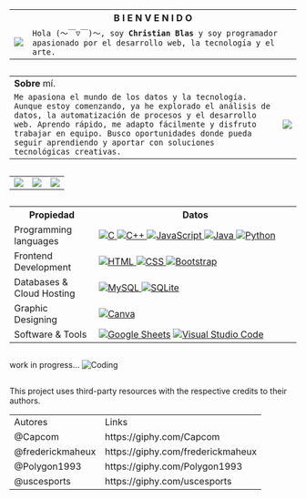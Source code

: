 
<table>
      <tr>
            <th colspan="2" width="100%">B I E N V E N I D O</th>
      </tr>
      <tr>
            <td> <img src="https://media1.giphy.com/media/v1.Y2lkPTc5MGI3NjExZ3V3cmxiN3hjZ3A3cGpienlnYmJpcGtkbjJ4ZDJxcTA0bTh1aHQxbyZlcD12MV9pbnRlcm5hbF9naWZfYnlfaWQmY3Q9Zw/NXnTlsbJ1cgK5mcQiU/giphy.gif"></td>
            <td>
                  <code>Hola (～￣▽￣)～, soy <strong>Christian Blas</strong> y soy programador apasionado por el desarrollo web, la tecnología y el arte.</code>
            </td>
      </tr>
</table>

##

<table>
      <tr>
            <td  colspan="2" width="100%"><strong>Sobre</strong> mí.</td>
      </tr>
      <tr>
            <td>
                  <code>Me apasiona el mundo de los datos y la tecnología. Aunque estoy comenzando, ya he explorado el análisis de datos, la automatización de procesos y el desarrollo web. Aprendo rápido, me adapto fácilmente y disfruto trabajar en equipo. Busco oportunidades donde pueda seguir aprendiendo y aportar con soluciones tecnológicas creativas.</code>
            </td>
            <td>
                  <img src="https://media4.giphy.com/media/v1.Y2lkPTc5MGI3NjExbmx5aWloZDhkb2p2Mzh0bmk4czc2ZnNyMDNqeDdvenVpeDZueWlqdCZlcD12MV9pbnRlcm5hbF9naWZfYnlfaWQmY3Q9Zw/xUPGcxkltip545hjMc/giphy.gif">
            </td>
      </tr>
</table>

##

<table>
      <tr>
            <td>
                  <img src="https://media1.giphy.com/media/v1.Y2lkPTc5MGI3NjExOWl3dDI3am1yY2l4OHc4bmw1d3NiY3QyanpmMDhvZ2p6czhzZ2g0MCZlcD12MV9pbnRlcm5hbF9naWZfYnlfaWQmY3Q9Zw/lPCbQV5IcUt7JnucpP/giphy.gif">
            </td>
            <td>
                  <img src="https://media4.giphy.com/media/v1.Y2lkPTc5MGI3NjExd2t6NXE2Y2ZlcWd4cWQ1amlkbDlpbHdlODlja3V3MTV4ejk4cDRkNSZlcD12MV9pbnRlcm5hbF9naWZfYnlfaWQmY3Q9Zw/MnIO9NK5QwKRvVvfE7/giphy.gif">
            </td>
            <td>
                  <img src="https://media0.giphy.com/media/v1.Y2lkPTc5MGI3NjExYTgwMDh3NW9lcjRmeHNxampwdzBhNGk0b2dpdDBqam8zdzFyd2tybiZlcD12MV9pbnRlcm5hbF9naWZfYnlfaWQmY3Q9Zw/KIo8G1sUetkjHofSFi/giphy.gif">
            </td>
      </tr>
</table>

##

<table>
      <tr>
            <th width="200">Propiedad</th>
            <th width="900" >Datos</th>
      </tr>
      <tr>
            <td>Programming languages</td>
            <td>
                  <a href="https://www.cprogramming.com/" target="_blank"> 
                        <img alt="C" src="https://img.shields.io/badge/C%20-%232370ED.svg?logo=c&logoColor=white">
                  </a>
                  <a href="https://www.w3schools.com/cpp/" target="_blank"> 
                        <img alt="C++" src="https://img.shields.io/badge/C++%20-%2300599C.svg?logo=c%2B%2B&logoColor=white">
                  </a>
                  <a href="https://developer.mozilla.org/en-US/docs/Web/JavaScript" target="_blank"> 
                        <img alt="JavaScript" src="https://img.shields.io/badge/JavaScript%20-%23F7DF1E.svg?logo=javascript&logoColor=black">
                  </a>
                  <a href="https://www.java.com" target="_blank"> 
                        <img alt="Java" src="https://img.shields.io/badge/Java-%23007396.svg?logo=java&logoColor=white">
                  </a>         
                  <a href="https://www.python.org" target="_blank">
                        <img alt="Python" src="https://img.shields.io/badge/Python%20-%2314354C.svg?logo=python&logoColor=white">
            </td>
      </tr>
      <tr>
            <td>Frontend Development</td>
            <td>
                  <a href="https://www.w3.org/html/" target="_blank"> 
                        <img alt="HTML" src="https://img.shields.io/badge/HTML5%20-%23E34F26.svg?logo=html5&logoColor=white">
                  </a>   
                  <a href="https://www.w3schools.com/css/" target="_blank">
                        <img alt="CSS" src="https://img.shields.io/badge/CSS%20-%231572B6.svg?logo=css3&logoColor=white">
                  </a> 
                  <a href="https://getbootstrap.com" target="_blank"> 
                        <img alt="Bootstrap" src="https://img.shields.io/badge/Bootstrap-%23563D7C.svg?style=flat&logo=bootstrap&logoColor=white"/>
                  </a>
            </td>
      </tr>
      <tr>
            <td>Databases & Cloud Hosting</td>
            <td>
                  <a href="https://www.mysql.com/">
                        <img alt="MySQL" src="https://img.shields.io/badge/MySQL-%2300f.svg?style=flat&llogo=mysql&logoColor=white">
                  </a>
                  <a href="https://www.sqlite.org/">
                        <img alt="SQLite" src ="https://img.shields.io/badge/sqlite-%2307405e.svg?style=flat&logo=sqlite&logoColor=white"/>
                  </a>
            </td>
      </tr>
      <tr>
            <td>Graphic Designing</td>
            <td>
                  <a href="#">
                        <img alt="Canva" src="https://img.shields.io/badge/Canva-%2300C4CC.svg?style=flat&logo=Canva&logoColor=white"/>
                  </a>
            </td>
      </tr>
      <tr>
            <td>Software & Tools</td>
            <td>
                  <a href="#"><img alt="Google Sheets" src="https://img.shields.io/badge/Google%20Sheets%20-%2334A853.svg?logo=google%20sheets&logoColor=white"></a>
                  <a href="#"><img alt="Visual Studio Code" src="https://img.shields.io/badge/Visual%20Studio%20Code-0078d7.svg?logo=visual-studio-code&logoColor=white"></a>
            </td>
      </tr>
</table>

##

work in progress...
![Coding](https://media3.giphy.com/media/v1.Y2lkPTc5MGI3NjExZ3JmNmIwcXI4cXdkOHgxdmQ3ZjhudzV0bzFvYnV1ZjUxcTBoeGppMyZlcD12MV9pbnRlcm5hbF9naWZfYnlfaWQmY3Q9Zw/2ZsmHUWecHSlqXLAyi/giphy.gif)

##
This project uses third-party resources with the respective credits to their authors.
<table>
      <tr>
            <td>Autores</td>
            <td>Links</td>
      </tr>
      <tr>
            <td>@Capcom</td>
            <td>https://giphy.com/Capcom</td>
      </tr>
      <tr>
            <td>@frederickmaheux</td>
            <td>https://giphy.com/frederickmaheux</td>
      </tr>
      <tr>
            <td>@Polygon1993</td>
            <td>https://giphy.com/Polygon1993</td>
      </tr>
      <tr>
            <td>@uscesports</td>
            <td>https://giphy.com/uscesports</td>
      </tr>
</table>

<!--
https://media1.giphy.com/media/v1.Y2lkPTc5MGI3NjExZ3V3cmxiN3hjZ3A3cGpienlnYmJpcGtkbjJ4ZDJxcTA0bTh1aHQxbyZlcD12MV9pbnRlcm5hbF9naWZfYnlfaWQmY3Q9Zw/NXnTlsbJ1cgK5mcQiU/giphy.gif
https://media3.giphy.com/media/v1.Y2lkPTc5MGI3NjExZ3JmNmIwcXI4cXdkOHgxdmQ3ZjhudzV0bzFvYnV1ZjUxcTBoeGppMyZlcD12MV9pbnRlcm5hbF9naWZfYnlfaWQmY3Q9Zw/2ZsmHUWecHSlqXLAyi/giphy.gif
height (alto) - width (ancho)
-->
